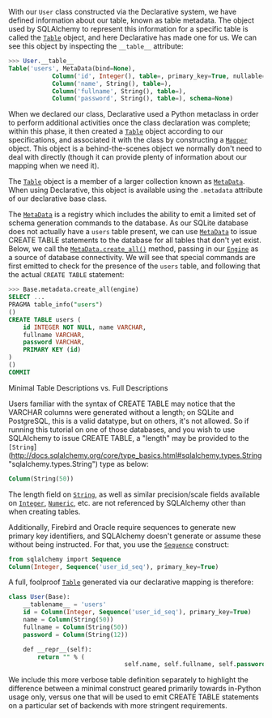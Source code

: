 With our `User` class constructed via the Declarative system, we have defined information about our table, known as table metadata. The object used by SQLAlchemy to represent this information for a specific table is called the [`Table`](http://docs.sqlalchemy.org/core/metadata.html#sqlalchemy.schema.Table "sqlalchemy.schema.Table") object, and here Declarative has made one for us. We can see this object by inspecting the `__table__` attribute:
    
```sql    
>>> User.__table__ 
Table('users', MetaData(bind=None),
            Column('id', Integer(), table=, primary_key=True, nullable=False),
            Column('name', String(), table=),
            Column('fullname', String(), table=),
            Column('password', String(), table=), schema=None)
```

When we declared our class, Declarative used a Python metaclass in order to perform additional activities once the class declaration was complete; within this phase, it then created a [`Table`](http://docs.sqlalchemy.org/core/metadata.html#sqlalchemy.schema.Table "sqlalchemy.schema.Table") object according to our specifications, and associated it with the class by constructing a [`Mapper`](http://docs.sqlalchemy.org/mapping_api.html#sqlalchemy.orm.mapper.Mapper "sqlalchemy.orm.mapper.Mapper") object. This object is a behind-the-scenes object we normally don't need to deal with directly (though it can provide plenty of information about our mapping when we need it).

The [`Table`](http://docs.sqlalchemy.org/core/metadata.html#sqlalchemy.schema.Table "sqlalchemy.schema.Table") object is a member of a larger collection known as [`MetaData`](http://docs.sqlalchemy.org/core/metadata.html#sqlalchemy.schema.MetaData "sqlalchemy.schema.MetaData"). When using Declarative, this object is available using the `.metadata` attribute of our declarative base class.

The [`MetaData`](http://docs.sqlalchemy.org/core/metadata.html#sqlalchemy.schema.MetaData "sqlalchemy.schema.MetaData") is a registry which includes the ability to emit a limited set of schema generation commands to the database. As our SQLite database does not actually have a `users` table present, we can use [`MetaData`](http://docs.sqlalchemy.org/core/metadata.html#sqlalchemy.schema.MetaData "sqlalchemy.schema.MetaData") to issue CREATE TABLE statements to the database for all tables that don't yet exist. Below, we call the [`MetaData.create_all()`](http://docs.sqlalchemy.org/core/metadata.html#sqlalchemy.schema.MetaData.create_all "sqlalchemy.schema.MetaData.create_all") method, passing in our [`Engine`](http://docs.sqlalchemy.org/core/connections.html#sqlalchemy.engine.Engine "sqlalchemy.engine.Engine") as a source of database connectivity. We will see that special commands are first emitted to check for the presence of the `users` table, and following that the actual `CREATE TABLE` statement:
    
```sql    
>>> Base.metadata.create_all(engine)
SELECT ...
PRAGMA table_info("users")
()
CREATE TABLE users (
    id INTEGER NOT NULL, name VARCHAR,
    fullname VARCHAR,
    password VARCHAR,
    PRIMARY KEY (id)
)
()
COMMIT
```

Minimal Table Descriptions vs. Full Descriptions

Users familiar with the syntax of CREATE TABLE may notice that the VARCHAR columns were generated without a length; on SQLite and PostgreSQL, this is a valid datatype, but on others, it's not allowed. So if running this tutorial on one of those databases, and you wish to use SQLAlchemy to issue CREATE TABLE, a "length" may be provided to the `[String`](http://docs.sqlalchemy.org/core/type_basics.html#sqlalchemy.types.String "sqlalchemy.types.String") type as below:

```sql
Column(String(50))
```

The length field on [`String`](http://docs.sqlalchemy.org/core/type_basics.html#sqlalchemy.types.String "sqlalchemy.types.String"), as well as similar precision/scale fields available on [`Integer`](http://docs.sqlalchemy.org/core/type_basics.html#sqlalchemy.types.Integer "sqlalchemy.types.Integer"), [`Numeric`](http://docs.sqlalchemy.org/core/type_basics.html#sqlalchemy.types.Numeric "sqlalchemy.types.Numeric"), etc. are not referenced by SQLAlchemy other than when creating tables.

Additionally, Firebird and Oracle require sequences to generate new primary key identifiers, and SQLAlchemy doesn't generate or assume these without being instructed. For that, you use the [`Sequence`](http://docs.sqlalchemy.org/core/defaults.html#sqlalchemy.schema.Sequence "sqlalchemy.schema.Sequence") construct:
    
```sql    
from sqlalchemy import Sequence
Column(Integer, Sequence('user_id_seq'), primary_key=True)
```

A full, foolproof [`Table`](http://docs.sqlalchemy.org/core/metadata.html#sqlalchemy.schema.Table "sqlalchemy.schema.Table") generated via our declarative mapping is therefore:
    
```sql   
class User(Base):
    __tablename__ = 'users'
    id = Column(Integer, Sequence('user_id_seq'), primary_key=True)
    name = Column(String(50))
    fullname = Column(String(50))
    password = Column(String(12))

    def __repr__(self):
        return "" % (
                                self.name, self.fullname, self.password)
```

We include this more verbose table definition separately to highlight the difference between a minimal construct geared primarily towards in-Python usage only, versus one that will be used to emit CREATE TABLE statements on a particular set of backends with more stringent requirements.
